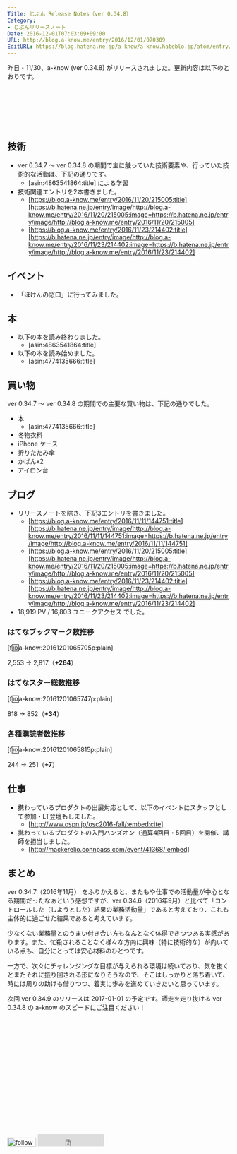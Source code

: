 ```yaml
---
Title: じぶん Release Notes（ver 0.34.8）
Category:
- じぶんリリースノート
Date: 2016-12-01T07:03:09+09:00
URL: http://blog.a-know.me/entry/2016/12/01/070309
EditURL: https://blog.hatena.ne.jp/a-know/a-know.hateblo.jp/atom/entry/10328749687196034311
---
```


昨日・11/30、a-know (ver 0.34.8) がリリースされました。更新内容は以下のとおりです。


<!-- more -->


<script async src="//pagead2.googlesyndication.com/pagead/js/adsbygoogle.js"></script>
<!-- article-top -->
<ins class="adsbygoogle"
     style="display:inline-block;width:728px;height:90px"
     data-ad-client="ca-pub-3463034538369189"
     data-ad-slot="8367620130"></ins>
<script>
(adsbygoogle = window.adsbygoogle || []).push({});
</script>


## 技術
* ver 0.34.7 〜 ver 0.34.8 の期間で主に触っていた技術要素や、行っていた技術的な活動は、下記の通りです。
    * [asin:4863541864:title] による学習
* 技術関連エントリを2本書きました。
    * [https://blog.a-know.me/entry/2016/11/20/215005:title][https://b.hatena.ne.jp/entry/image/http://blog.a-know.me/entry/2016/11/20/215005:image=https://b.hatena.ne.jp/entry/image/http://blog.a-know.me/entry/2016/11/20/215005]
    * [https://blog.a-know.me/entry/2016/11/23/214402:title][https://b.hatena.ne.jp/entry/image/http://blog.a-know.me/entry/2016/11/23/214402:image=https://b.hatena.ne.jp/entry/image/http://blog.a-know.me/entry/2016/11/23/214402]


## イベント
* 「ほけんの窓口」に行ってみました。


## 本
* 以下の本を読み終わりました。
    * [asin:4863541864:title]
* 以下の本を読み始めました。
    * [asin:4774135666:title]



## 買い物
ver 0.34.7 〜 ver 0.34.8 の期間での主要な買い物は、下記の通りでした。

* 本
    * [asin:4774135666:title]
* 冬物衣料
* iPhone ケース
* 折りたたみ傘
* かばんx2
* アイロン台



## ブログ
* リリースノートを除き、下記3エントリを書きました。
    * [https://blog.a-know.me/entry/2016/11/11/144751:title][https://b.hatena.ne.jp/entry/image/http://blog.a-know.me/entry/2016/11/11/144751:image=https://b.hatena.ne.jp/entry/image/http://blog.a-know.me/entry/2016/11/11/144751]
    * [https://blog.a-know.me/entry/2016/11/20/215005:title][https://b.hatena.ne.jp/entry/image/http://blog.a-know.me/entry/2016/11/20/215005:image=https://b.hatena.ne.jp/entry/image/http://blog.a-know.me/entry/2016/11/20/215005]
    * [https://blog.a-know.me/entry/2016/11/23/214402:title][https://b.hatena.ne.jp/entry/image/http://blog.a-know.me/entry/2016/11/23/214402:image=https://b.hatena.ne.jp/entry/image/http://blog.a-know.me/entry/2016/11/23/214402]
*  18,919 PV /  16,803 ユニークアクセス でした。


### はてなブックマーク数推移

[f:id:a-know:20161201065705p:plain]

2,553 → 2,817（<b>+264</b>）


### はてなスター総数推移

[f:id:a-know:20161201065747p:plain]

818 → 852（<b>+34</b>）


### 各種購読者数推移

[f:id:a-know:20161201065815p:plain]

244 → 251（<b>+7</b>）


## 仕事
* 携わっているプロダクトの出展対応として、以下のイベントにスタッフとして参加・LT登壇もしました。
    * [http://www.ospn.jp/osc2016-fall/:embed:cite]
* 携わっているプロダクトの入門ハンズオン（通算4回目・5回目）を開催、講師を担当しました。
    * [http://mackerelio.connpass.com/event/41368/:embed]


## まとめ
ver 0.34.7（2016年11月） をふりかえると、またもや仕事での活動量が中心となる期間だったなぁという感想ですが、ver 0.34.6（2016年9月）と比べて「コントロールした（しようとした）結果の業務活動量」であると考えており、これも主体的に過ごせた結果であると考えています。

少なくない業務量とのうまい付き合い方もなんとなく体得できつつある実感があります。また、忙殺されることなく様々な方向に興味（特に技術的な）が向いている点も、自分にとっては安心材料のひとつです。

一方で、次々にチャレンジングな目標が与えられる環境は続いており、気を抜くとまたそれに振り回される形になりそうなので、そこはしっかりと落ち着いて、時には周りの助けも借りつつ、着実に歩みを進めていきたいと思っています。


次回 ver 0.34.9 のリリースは 2017-01-01 の予定です。師走を走り抜ける ver 0.34.8 の a-know のスピードにご注目ください！



<script async src="//pagead2.googlesyndication.com/pagead/js/adsbygoogle.js"></script>
<!-- article-bottom2 -->
<ins class="adsbygoogle"
     style="display:inline-block;width:300px;height:250px"
     data-ad-client="ca-pub-3463034538369189"
     data-ad-slot="5274552934"></ins>
<script>
(adsbygoogle = window.adsbygoogle || []).push({});
</script>


<div>
<a href='http://cloud.feedly.com/#subscription%2Ffeed%2Fhttp%3A%2F%2Fblog.a-know.me%2Ffeed'  target='blank'><img id='feedlyFollow' src='http://s3.feedly.com/img/follows/feedly-follow-rectangle-volume-small_2x.png' alt='follow us in feedly' width='65' height='20'></a>

<iframe src="http://blog.hatena.ne.jp/a-know/a-know.hateblo.jp/subscribe/iframe" allowtransparency="true" frameborder="0" scrolling="no" width="150" height="28"></iframe>
</div>
